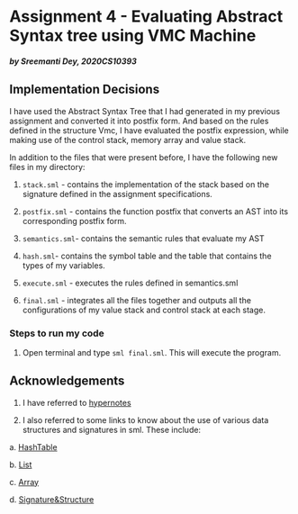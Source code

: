 
# Assignment 4 - Evaluating Abstract Syntax tree using VMC Machine

##### _by Sreemanti Dey, 2020CS10393_

  

## Implementation Decisions

I have used the Abstract Syntax Tree that I had generated in my previous assignment and converted it into postfix form. And based on the rules defined in the structure Vmc, I have evaluated the postfix expression, while making use of the control stack, memory array and value stack.

  

In addition to the files that were present before, I have the following new files in my directory:

  

1.  `stack.sml` - contains the implementation of the stack based on the signature defined in the assignment specifications.

2.  `postfix.sml` - contains the function postfix that converts an AST into its corresponding postfix form.

3.  `semantics.sml`- contains the semantic rules that evaluate my AST

4.  `hash.sml`- contains the symbol table and the table that contains the types of my variables.

5.  `execute.sml` - executes the rules defined in semantics.sml

6.  `final.sml` - integrates all the files together and outputs all the configurations of my value stack and control stack at each stage.

  

### Steps to run my code

1. Open terminal and type `sml final.sml`. This will execute the program.

  

## Acknowledgements

1. I have referred to [hypernotes](https://www.cse.iitd.ac.in/~sak/courses/pl/pl.pdf)

2. I also referred to some links to know about the use of various data structures and signatures in sml. These include:

a. [HashTable](https://www.smlnj.org/doc/smlnj-lib/Util/str-HashTable.html)

b. [List](https://smlfamily.github.io/Basis/list.html)

c. [Array](https://smlfamily.github.io/Basis/array.html)

d. [Signature&Structure](https://homepages.inf.ed.ac.uk/mfourman/teaching/mlCourse/notes/sml-modules.html)
